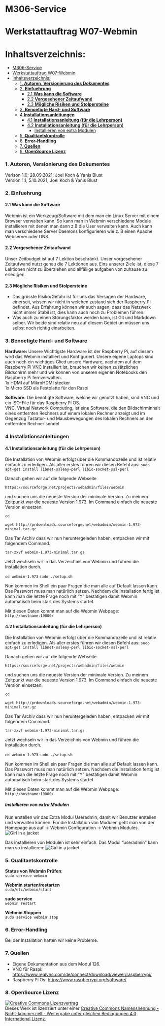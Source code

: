 # M306-Service
# Werkstattauftrag W07-Webmin

# Inhaltsverzeichnis:
- [M306-Service](#m306-service)
- [Werkstattauftrag W07-Webmin](#werkstattauftrag-w07-webmin)
- [Inhaltsverzeichnis:](#inhaltsverzeichnis)
    - [1. **Autoren, Versionierung des Dokumentes**](#1-autoren-versionierung-des-dokumentes)
    - [2. **Einfuehrung**](#2-einfuehrung)
      - [2.1 **Was kann die Software**](#21-was-kann-die-software)
      - [2.2 **Vorgesehener Zeitaufwand**](#22-vorgesehener-zeitaufwand)
      - [2.3 **Mögliche Risiken und Stolpersteine**](#23-mögliche-risiken-und-stolpersteine)
    - [3. **Benoetigte Hard- und Software**](#3-benoetigte-hard--und-software)
    - [4 **Installationsanleitungen**](#4-installationsanleitungen)
      - [4.1 **Installationsanleitung (für die Lehrperson)**](#41-installationsanleitung-für-die-lehrperson)
      - [4.2 **Installationsanleitung (für die Lehrperson)**](#42-installationsanleitung-für-die-lehrperson)
        - [Installieren von extra Modulen](#installieren-von-extra-modulen)
    - [5. **Qualitaetskontrolle**](#5-qualitaetskontrolle)
    - [6. **Error-Handling**](#6-error-handling)
    - [7. **Quellen**](#7-quellen)
    - [8. **OpenSource Lizenz**](#8-opensource-lizenz)

### 1. **Autoren, Versionierung des Dokumentes**
Verison 1.0; 28.09.2021; Joel Koch & Yanis Blust
<br> Version 1.1; 5.10.2021; Joel Koch & Yanis Blust

### 2. **Einfuehrung**
#### 2.1 **Was kann die Software**
Webmin ist ein Werkzeug/Software mit dem man ein Linux Server mit einem Browser verwalten kann. So kann man in Webmin verschiedene Module installieren mit denen man dann z.B die User verwalten kann. Auch kann man verschiedene Server Daemons konfigurieren wie z. B einen Apache Webserver oder DNS.

#### 2.2 **Vorgesehener Zeitaufwand**
Unser Zeitbudget ist auf 7 Lektion beschränkt. Unser vorgesehener Zeitaufwand nutzt genau die 7 Lektionen aus. Eins unserer Ziele ist, diese 7 Lektionen nicht zu überziehen und allfällige aufgaben von zuhause zu erledigen.

#### 2.3 **Mögliche Risiken und Stolpersteine**
- Das grösste Risiko/Gefahr ist für uns das Versagen der Hardware, einerseit, wissen wir nicht in welchen zustand sich der Raspberry Pi befindet. Aus Erfahrung können wir auch sagen, dass das Netzwerk nicht immer Stabil ist, dies kann auch noch zu Problemen führen.
- Was auch zu einen Störungsfaktor werden kann, ist Git und Markdown selber. Wir beide sind relativ neu auf diesem Gebiet un müssen uns selbst noch richtig einarbeiten.


### 3. **Benoetigte Hard- und Software**
**Hardware:**
Unsere Wichtigste Hardware ist der Raspberry Pi, auf diesem wird das Webmin installiert und Konfiguriert. Unsere eigene Laptops sind auch noch ein wichtiges Glied unsere Hardware, nachdem auf dem Raspberry Pi VNC installiert ist, brauchen wir keinen zusätzlichen Bildschirm mehr und wir können von unseren eigenen Notebooks den Raspberry Pi fernverwalten.
<br> 1x HDMI auf MikroHDMI stecker
<br> 1x Micro SSD als Festplatte für den Raspi

**Software:**
Die benötigte Software, welche wir genutzt haben, sind VNC und ein ISO-File für das Raspberry Pi OS. 
    <br>VNC, Virtual Network Computing,  ist eine Software, die den Bildschirminhalt eines entfernten Rechners auf einem lokalen Rechner anzeigt und im Gegenzug Tastatur- und Mausbewegungen des lokalen Rechners an den entfernten Rechner sendet
        

### 4 **Installationsanleitungen**

#### 4.1 **Installationsanleitung (für die Lehrperson)**
Die Installation von Webmin erfolgt über die Kommandozeile und ist relativ einfach zu erledigen. Als aller erstes führen wir diesen Befehl aus:
````sudo apt-get install libnet-ssleay-perl libio-socket-ssl-perl````
 
Danach gehen wir auf die folgende Webseite

````https://sourceforge.net/projects/webadmin/files/webmin````

und suchen uns die neueste Version der minimale Version.
Zu meinem Zeitpunkt war die neueste Version 1.973. 
Im Command einfach die neueste Version einsetzen.

````cd````

````wget http://prdownloads.sourceforge.net/webadmin/webmin-1.973-minimal.tar.gz````
 
Das Tar Archiv dass wir nun heruntergeladen haben, entpacken wir mit folgendem Command.

````tar-zxvf webmin-1.973-minimal.tar.gz````

Jetzt wechseln wir in das Verzeichnis von Webmin und führen die Installation durch.

````cd webmin-1.973````
````sudo ./setup.sh````
 
Nun kommen im Shell ein paar Fragen die man alle auf Default lassen kann. Das Passwort muss man natürlich setzen. Nachdem die Installation fertig ist kann man die letzte Frage noch mit “Y” bestätigen damit Webmin automatisch beim start des Systems startet.
 
Mit diesen Daten kommt man auf die Webmin Webpage:
````http://hostname:10000/````

#### 4.2 **Installationsanleitung (für die Lehrperson)**
Die Installation von Webmin erfolgt über die Kommandozeile und ist relativ einfach zu erledigen. Als aller erstes führen wir diesen Befehl aus:
````sudo apt-get install libnet-ssleay-perl libio-socket-ssl-perl````
 
Danach gehen wir auf die folgende Webseite

````https://sourceforge.net/projects/webadmin/files/webmin````

und suchen uns die neueste Version der minimale Version.
Zu meinem Zeitpunkt war die neueste Version 1.973. 
Im Command einfach die neueste Version einsetzen.

````cd````

````wget http://prdownloads.sourceforge.net/webadmin/webmin-1.973-minimal.tar.gz````
 
Das Tar Archiv dass wir nun heruntergeladen haben, entpacken wir mit folgendem Command.

````tar-zxvf webmin-1.973-minimal.tar.gz````

Jetzt wechseln wir in das Verzeichnis von Webmin und führen die Installation durch.

````cd webmin-1.973````
````sudo ./setup.sh````
 
Nun kommen im Shell ein paar Fragen die man alle auf Default lassen kann. Das Passwort muss man natürlich setzen. Nachdem die Installation fertig ist kann man die letzte Frage noch mit “Y” bestätigen damit Webmin automatisch beim start des Systems startet.
 
Mit diesen Daten kommt man auf die Webmin Webpage:
````http://hostname:10000/````

##### Installieren von extra Modulen
Nun erstellen wir das Extra Modul Useradmin, damit wir Benutzer erstellen und verwalten können. Für die Installation von Modulen geht man von der Homepage aus auf → Webmin Configuration → Webmin Modules.
<img src="webmin_modules.jpg" alt="Girl in a jacket">

Das installieren von Modulen ist sehr einfach. Das Modul “useradmin” kann man so installieren:
<img src="install.jpg" alt="Girl in a jacket">

### 5. **Qualitaetskontrolle**
**Status von Webmin Prüfen:**
<br> ````sudo service webmin````

**Webmin starten/restarten**
<br> ````sudo/etc/webmin/start````

**sudo service**
<br> ````webmin restart````

**Webmin Stoppen**
<br> ````sudo service webmin stop````

### 6. **Error-Handling**
Bei der Installation hatten wir keine Probleme.

### 7. **Quellen**
- Eigene Dokumentation aus dem Modul 126.
- VNC für Raspi: https://www.realvnc.com/de/connect/download/viewer/raspberrypi/
- Raspberry Pi Os: https://www.raspberrypi.org/software/ 

### 8. **OpenSource Lizenz**
<a rel="license" href="http://creativecommons.org/licenses/by-nc-sa/4.0/"><img alt="Creative Commons Lizenzvertrag" style="border-width:0" src="https://i.creativecommons.org/l/by-nc-sa/4.0/88x31.png" /></a><br />Dieses Werk ist lizenziert unter einer <a rel="license" href="http://creativecommons.org/licenses/by-nc-sa/4.0/">Creative Commons Namensnennung - Nicht-kommerziell - Weitergabe unter gleichen Bedingungen 4.0 International Lizenz</a>.